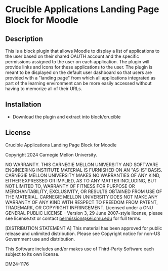 # Crucible Applications Landing Page Block for Moodle

## Description
This is a block plugin that allows Moodle to display a list of applications to the user based on their shared OAUTH account and the specific permissions assigned to the user on each application. The plugin will provide links and icons for these applications to the user. The plugin is meant to be displayed on the default user dashboard so that users are provided with a "landing page" from which all applications integrated as part of the learning environment can be more easily accessed without having to memorize all of their URLs.

## Installation
* Download the plugin and extract into block/crucible

## License
Crucible Applications Landing Page Block for Moodle

Copyright 2024 Carnegie Mellon University.

NO WARRANTY. THIS CARNEGIE MELLON UNIVERSITY AND SOFTWARE ENGINEERING INSTITUTE MATERIAL IS FURNISHED ON AN "AS-IS" BASIS.
CARNEGIE MELLON UNIVERSITY MAKES NO WARRANTIES OF ANY KIND, EITHER EXPRESSED OR IMPLIED, AS TO ANY MATTER INCLUDING, BUT NOT LIMITED TO,
WARRANTY OF FITNESS FOR PURPOSE OR MERCHANTABILITY, EXCLUSIVITY, OR RESULTS OBTAINED FROM USE OF THE MATERIAL.
CARNEGIE MELLON UNIVERSITY DOES NOT MAKE ANY WARRANTY OF ANY KIND WITH RESPECT TO FREEDOM FROM PATENT, TRADEMARK, OR COPYRIGHT INFRINGEMENT.
Licensed under a GNU GENERAL PUBLIC LICENSE - Version 3, 29 June 2007-style license, please see license.txt or contact permission@sei.cmu.edu for full terms.

[DISTRIBUTION STATEMENT A] This material has been approved for public release and unlimited distribution. Please see Copyright notice for non-US Government use and distribution.

This Software includes and/or makes use of Third-Party Software each subject to its own license.

DM24-1176

